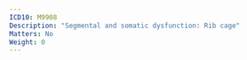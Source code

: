 ```yaml
---
ICD10: M9908
Description: "Segmental and somatic dysfunction: Rib cage"
Matters: No
Weight: 0
---
```

